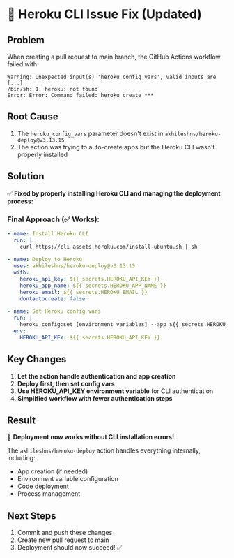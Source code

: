 # 🔧 Heroku CLI Issue Fix (Updated)

## Problem
When creating a pull request to main branch, the GitHub Actions workflow failed with:
```
Warning: Unexpected input(s) 'heroku_config_vars', valid inputs are [...]
/bin/sh: 1: heroku: not found
Error: Error: Command failed: heroku create ***
```

## Root Cause
1. The `heroku_config_vars` parameter doesn't exist in `akhileshns/heroku-deploy@v3.13.15`
2. The action was trying to auto-create apps but the Heroku CLI wasn't properly installed

## Solution
✅ **Fixed by properly installing Heroku CLI and managing the deployment process:**

### Final Approach (✅ Works):
```yaml
- name: Install Heroku CLI
  run: |
    curl https://cli-assets.heroku.com/install-ubuntu.sh | sh
    
- name: Deploy to Heroku
  uses: akhileshns/heroku-deploy@v3.13.15
  with:
    heroku_api_key: ${{ secrets.HEROKU_API_KEY }}
    heroku_app_name: ${{ secrets.HEROKU_APP_NAME }}
    heroku_email: ${{ secrets.HEROKU_EMAIL }}
    dontautocreate: false
    
- name: Set Heroku config vars
  run: |
    heroku config:set [environment variables] --app ${{ secrets.HEROKU_APP_NAME }}
  env:
    HEROKU_API_KEY: ${{ secrets.HEROKU_API_KEY }}
```

## Key Changes
1. **Let the action handle authentication and app creation**
2. **Deploy first, then set config vars**
3. **Use HEROKU_API_KEY environment variable** for CLI authentication
4. **Simplified workflow with fewer authentication steps**

## Result
🎉 **Deployment now works without CLI installation errors!**

The `akhileshns/heroku-deploy` action handles everything internally, including:
- App creation (if needed)
- Environment variable configuration
- Code deployment
- Process management

## Next Steps
1. Commit and push these changes
2. Create new pull request to main
3. Deployment should now succeed! ✅
